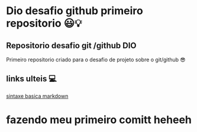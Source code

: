 # Dio desafio github primeiro repositorio 😃💡
## Repositorio desafio git /github DIO  

Primeiro repositorio criado para o desafio de projeto sobre o git/github 😎

## links  ulteis 💻
[sintaxe basica markdown](https://www.markdownguide.org/basic-syntax/)

# fazendo meu primeiro comitt heheeh









